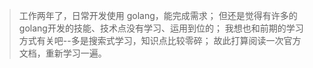 > 工作两年了，日常开发使用 golang，能完成需求； 
> 但还是觉得有许多的golang开发的技能、技术点没有学习、运用到位的；
> 我想也和前期的学习方式有关吧--多是搜索式学习，知识点比较零碎；
> 故此打算阅读一次官方文档，重新学习一遍。